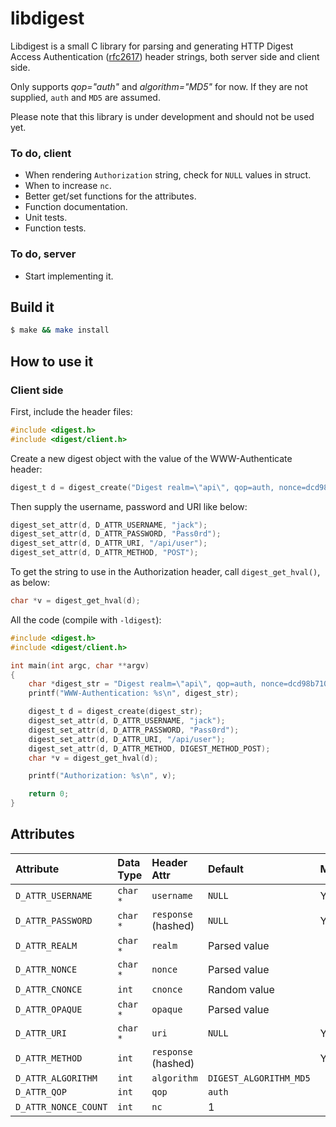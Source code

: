 libdigest
=========

Libdigest is a small C library for parsing and generating HTTP Digest Access
Authentication ([rfc2617](https://www.ietf.org/rfc/rfc2617.txt)) header
strings, both server side and client side.

Only supports *qop="auth"* and *algorithm="MD5"* for now. If they are not supplied,
`auth` and `MD5` are assumed.

Please note that this library is under development and should not be used yet.

### To do, client

  * When rendering `Authorization` string, check for `NULL` values in struct.
  * When to increase `nc`.
  * Better get/set functions for the attributes.
  * Function documentation.
  * Unit tests.
  * Function tests.

### To do, server

  * Start implementing it.

Build it
--------

```sh
$ make && make install
```

How to use it
-------------

### Client side

First, include the header files:

```C
#include <digest.h>
#include <digest/client.h>
```

Create a new digest object with the value of the WWW-Authenticate header:

```C
digest_t d = digest_create("Digest realm=\"api\", qop=auth, nonce=dcd98b7102dd2f0e8b11d0f600bfb0c093");
```

Then supply the username, password and URI like below:

```C
digest_set_attr(d, D_ATTR_USERNAME, "jack");
digest_set_attr(d, D_ATTR_PASSWORD, "Pass0rd");
digest_set_attr(d, D_ATTR_URI, "/api/user");
digest_set_attr(d, D_ATTR_METHOD, "POST");
```

To get the string to use in the Authorization header, call `digest_get_hval()`, as below:

```C
char *v = digest_get_hval(d);
```

All the code (compile with `-ldigest`):

```C
#include <digest.h>
#include <digest/client.h>

int main(int argc, char **argv)
{
	char *digest_str = "Digest realm=\"api\", qop=auth, nonce=dcd98b7102dd2f0e8b11d0f600bfb0c093";
	printf("WWW-Authentication: %s\n", digest_str);

	digest_t d = digest_create(digest_str);
	digest_set_attr(d, D_ATTR_USERNAME, "jack");
	digest_set_attr(d, D_ATTR_PASSWORD, "Pass0rd");
	digest_set_attr(d, D_ATTR_URI, "/api/user");
	digest_set_attr(d, D_ATTR_METHOD, DIGEST_METHOD_POST);
	char *v = digest_get_hval(d);

	printf("Authorization: %s\n", v);

	return 0;
}
```

Attributes
----------

| Attribute            | Data Type | Header Attr         | Default                | Mandatory |
|:---------------------|:----------|:--------------------|:-----------------------|:----------|
| `D_ATTR_USERNAME`    | `char *`  | `username`          | `NULL`                 | Yes       |
| `D_ATTR_PASSWORD`    | `char *`  | `response` (hashed) | `NULL`                 | Yes       |
| `D_ATTR_REALM`       | `char *`  | `realm`             | Parsed value           |           |
| `D_ATTR_NONCE`       | `char *`  | `nonce`             | Parsed value           |           |
| `D_ATTR_CNONCE`      | `int`     | `cnonce`            | Random value           |           |
| `D_ATTR_OPAQUE`      | `char *`  | `opaque`            | Parsed value           |           |
| `D_ATTR_URI`         | `char *`  | `uri`               | `NULL`                 | Yes       |
| `D_ATTR_METHOD`      | `int`     | `response` (hashed) |                        | Yes       |
| `D_ATTR_ALGORITHM`   | `int`     | `algorithm`         | `DIGEST_ALGORITHM_MD5` |           |
| `D_ATTR_QOP`         | `int`     | `qop`               | `auth`                 |           |
| `D_ATTR_NONCE_COUNT` | `int`     | `nc`                | 1                      |           |
